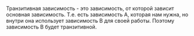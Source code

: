 Транзитивная зависимость - это зависимость, от которой зависит основная зависимость. Т.е. есть зависимость А, которая нам нужна, но внутри она использует зависимость B для своей работы. Поэтому зависимость B будет транзитивной.